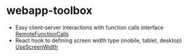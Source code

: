 # webapp-toolbox

- Easy client-server interactions with function calls interface [RemoteFunctionCalls](docs/RemoteFunctionCalls.md)
- React hook to defining screen width type (mobile, tablet, desktop) [UseScreenWidth](docs/UseScreenWidth.md)
